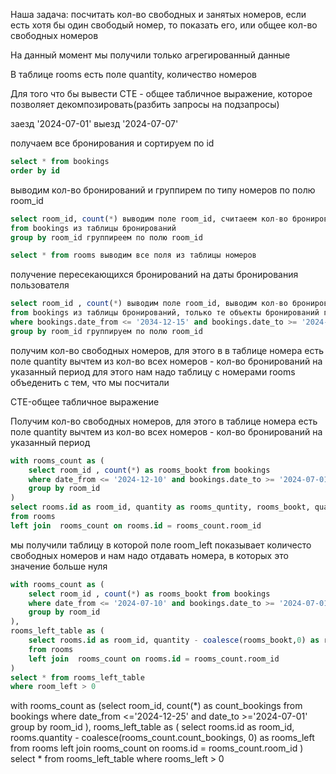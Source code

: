 Наша задача: посчитать кол-во свободных и занятых номеров, если есть хотя бы
один свободый номер, то показать его, или общее кол-во свободных номеров

На данный момент мы получили только агрегированный данные

В таблице rooms есть поле quantity, количество номеров

Для того что бы вывести
CTE - общее табличное выражение, которое позволяет
декомпозировать(разбить запросы на подзапросы)

заезд '2024-07-01'
выезд '2024-07-07'

получаем все бронирования и сортируем по id

```SQL
select * from bookings
order by id 
```

выводим кол-во бронирований и группирем по типу номеров по полю room_id

```sql 
select room_id, count(*) выводим поле room_id, считаеем кол-во бронирований 
from bookings из таблицы бронирований
group by room_id группиреем по полю room_id 
```

```sql
select * from rooms выводим все поля из таблицы номеров
```

получение пересекающихся бронирований на даты бронирования пользователя

```sql
select room_id , count(*) выводим поле room_id, выводим кол-во бронирований 
from bookings из таблицы бронирований, только те объекты бронирований где поля заезда и выезда удовлетворяют условиям
where bookings.date_from <= '2034-12-15' and bookings.date_to >= '2024-07-01'
group by room_id группируем по полю room_id
```

получим кол-во свободных номеров, для этого в в таблице номера есть поле quantity
вычтем из кол-во всех номеров - кол-во бронирований на указанный период
для этого нам надо таблицу с номерами rooms объеденить с тем, что мы посчитали

CTE-общее табличное выражение

Получим кол-во свободных номеров, для этого в таблице номера есть поле quantity
вычтем из кол-во всех номеров - кол-во бронирований на указанный период

```sql составляем CTE табличное выражение получения кол-ва бронирований 
with rooms_count as ( 
    select room_id , count(*) as rooms_bookt from bookings 
    where date_from <= '2024-12-10' and bookings.date_to >= '2024-07-01'
    group by room_id 	
)
select rooms.id as room_id, quantity as rooms_quntity, rooms_bookt, quantity - coalesce(rooms_bookt,0) as room_left
from rooms
left join  rooms_count on rooms.id = rooms_count.room_id 
```

мы получили таблицу в которой поле room_left показывает количесто свободных номеров
и нам надо отдавать номера, в которых это значение больше нуля

```sql
with rooms_count as (
    select room_id , count(*) as rooms_bookt from bookings 
    where date_from <= '2024-07-10' and bookings.date_to >= '2024-07-01'
    group by room_id 	
),
rooms_left_table as (
	select rooms.id as room_id, quantity - coalesce(rooms_bookt,0) as room_left
	from rooms
	left join  rooms_count on rooms.id = rooms_count.room_id
)
select * from rooms_left_table
where room_left > 0
```

with rooms_count as (select room_id, count(*) as count_bookings
from bookings
where date_from <='2024-12-25' and date_to >='2024-07-01'
group by room_id
),
rooms_left_table as (
select rooms.id as room_id, rooms.quantity - coalesce(rooms_count.count_bookings, 0) as rooms_left
from rooms
left join rooms_count on rooms.id = rooms_count.room_id
)
select * from rooms_left_table
where rooms_left > 0
